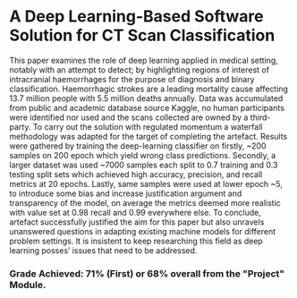 # A Deep Learning-Based Software Solution for CT Scan Classification

This paper examines the role of deep learning applied in medical setting, notably with
an attempt to detect; by highlighting regions of interest of intracranial haemorrhages for the
purpose of diagnosis and binary classification. Haemorrhagic strokes are a leading mortality
cause affecting 13.7 million people with 5.5 million deaths annually. Data was accumulated
from public and academic database source Kaggle, no human participants were identified nor
used and the scans collected are owned by a third-party. To carry out the solution with regulated
momentum a waterfall methodology was adapted for the target of completing the artefact.
Results were gathered by training the deep-learning classifier on firstly, ~200 samples on 200
epoch which yield wrong class predictions. Secondly, a larger dataset was used ~7000 samples
each split to 0.7 training and 0.3 testing split sets which achieved high accuracy, precision, and
recall metrics at 20 epochs. Lastly, same samples were used at lower epoch ~5, to introduce
some bias and increase justification argument and transparency of the model, on average the
metrics deemed more realistic with value set at 0.98 recall and 0.99 everywhere else. To
conclude, artefact successfully justified the aim for this paper but also unravels unanswered
questions in adapting existing machine models for different problem settings. It is insistent to
keep researching this field as deep learning posses’ issues that need to be addressed.

### Grade Achieved: 71% (First) or 68% overall from the "Project" Module.
